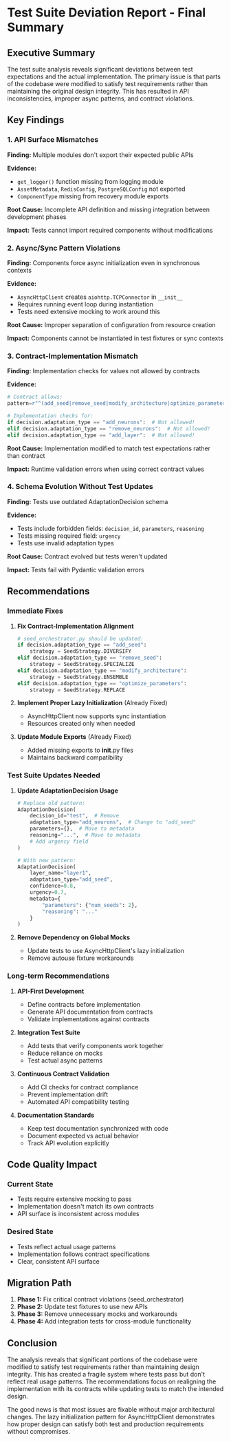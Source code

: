 # Test Suite Deviation Report - Final Summary

## Executive Summary

The test suite analysis reveals significant deviations between test expectations and the actual implementation. The primary issue is that parts of the codebase were modified to satisfy test requirements rather than maintaining the original design integrity. This has resulted in API inconsistencies, improper async patterns, and contract violations.

## Key Findings

### 1. API Surface Mismatches

**Finding:** Multiple modules don't export their expected public APIs

**Evidence:**
- `get_logger()` function missing from logging module  
- `AssetMetadata`, `RedisConfig`, `PostgreSQLConfig` not exported
- `ComponentType` missing from recovery module exports

**Root Cause:** Incomplete API definition and missing integration between development phases

**Impact:** Tests cannot import required components without modifications

### 2. Async/Sync Pattern Violations  

**Finding:** Components force async initialization even in synchronous contexts

**Evidence:**
- `AsyncHttpClient` creates `aiohttp.TCPConnector` in `__init__`
- Requires running event loop during instantiation
- Tests need extensive mocking to work around this

**Root Cause:** Improper separation of configuration from resource creation

**Impact:** Components cannot be instantiated in test fixtures or sync contexts

### 3. Contract-Implementation Mismatch

**Finding:** Implementation checks for values not allowed by contracts

**Evidence:**
```python
# Contract allows:
pattern=r"^(add_seed|remove_seed|modify_architecture|optimize_parameters)$"

# Implementation checks for:
if decision.adaptation_type == "add_neurons":  # Not allowed!
elif decision.adaptation_type == "remove_neurons":  # Not allowed!
elif decision.adaptation_type == "add_layer":  # Not allowed!
```

**Root Cause:** Implementation modified to match test expectations rather than contract

**Impact:** Runtime validation errors when using correct contract values

### 4. Schema Evolution Without Test Updates

**Finding:** Tests use outdated AdaptationDecision schema

**Evidence:**
- Tests include forbidden fields: `decision_id`, `parameters`, `reasoning`
- Tests missing required field: `urgency`
- Tests use invalid adaptation types

**Root Cause:** Contract evolved but tests weren't updated

**Impact:** Tests fail with Pydantic validation errors

## Recommendations

### Immediate Fixes

1. **Fix Contract-Implementation Alignment**
   ```python
   # seed_orchestrator.py should be updated:
   if decision.adaptation_type == "add_seed":
       strategy = SeedStrategy.DIVERSIFY
   elif decision.adaptation_type == "remove_seed":
       strategy = SeedStrategy.SPECIALIZE
   elif decision.adaptation_type == "modify_architecture":
       strategy = SeedStrategy.ENSEMBLE
   elif decision.adaptation_type == "optimize_parameters":
       strategy = SeedStrategy.REPLACE
   ```

2. **Implement Proper Lazy Initialization** (Already Fixed)
   - AsyncHttpClient now supports sync instantiation
   - Resources created only when needed

3. **Update Module Exports** (Already Fixed)
   - Added missing exports to __init__.py files
   - Maintains backward compatibility

### Test Suite Updates Needed

1. **Update AdaptationDecision Usage**
   ```python
   # Replace old pattern:
   AdaptationDecision(
       decision_id="test",  # Remove
       adaptation_type="add_neurons",  # Change to "add_seed"
       parameters={},  # Move to metadata
       reasoning="...",  # Move to metadata
       # Add urgency field
   )
   
   # With new pattern:
   AdaptationDecision(
       layer_name="layer1",
       adaptation_type="add_seed",
       confidence=0.8,
       urgency=0.7,
       metadata={
           "parameters": {"num_seeds": 2},
           "reasoning": "..."
       }
   )
   ```

2. **Remove Dependency on Global Mocks**
   - Update tests to use AsyncHttpClient's lazy initialization
   - Remove autouse fixture workarounds

### Long-term Recommendations

1. **API-First Development**
   - Define contracts before implementation
   - Generate API documentation from contracts
   - Validate implementations against contracts

2. **Integration Test Suite**
   - Add tests that verify components work together
   - Reduce reliance on mocks
   - Test actual async patterns

3. **Continuous Contract Validation**
   - Add CI checks for contract compliance
   - Prevent implementation drift
   - Automated API compatibility testing

4. **Documentation Standards**
   - Keep test documentation synchronized with code
   - Document expected vs actual behavior
   - Track API evolution explicitly

## Code Quality Impact

### Current State
- Tests require extensive mocking to pass
- Implementation doesn't match its own contracts  
- API surface is inconsistent across modules

### Desired State
- Tests reflect actual usage patterns
- Implementation follows contract specifications
- Clear, consistent API surface

## Migration Path

1. **Phase 1:** Fix critical contract violations (seed_orchestrator)
2. **Phase 2:** Update test fixtures to use new APIs
3. **Phase 3:** Remove unnecessary mocks and workarounds
4. **Phase 4:** Add integration tests for cross-module functionality

## Conclusion

The analysis reveals that significant portions of the codebase were modified to satisfy test requirements rather than maintaining design integrity. This has created a fragile system where tests pass but don't reflect real usage patterns. The recommendations focus on realigning the implementation with its contracts while updating tests to match the intended design.

The good news is that most issues are fixable without major architectural changes. The lazy initialization pattern for AsyncHttpClient demonstrates how proper design can satisfy both test and production requirements without compromises.